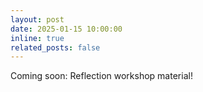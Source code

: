 ```yaml
---
layout: post
date: 2025-01-15 10:00:00
inline: true
related_posts: false
---
```


Coming soon: Reflection workshop material!
